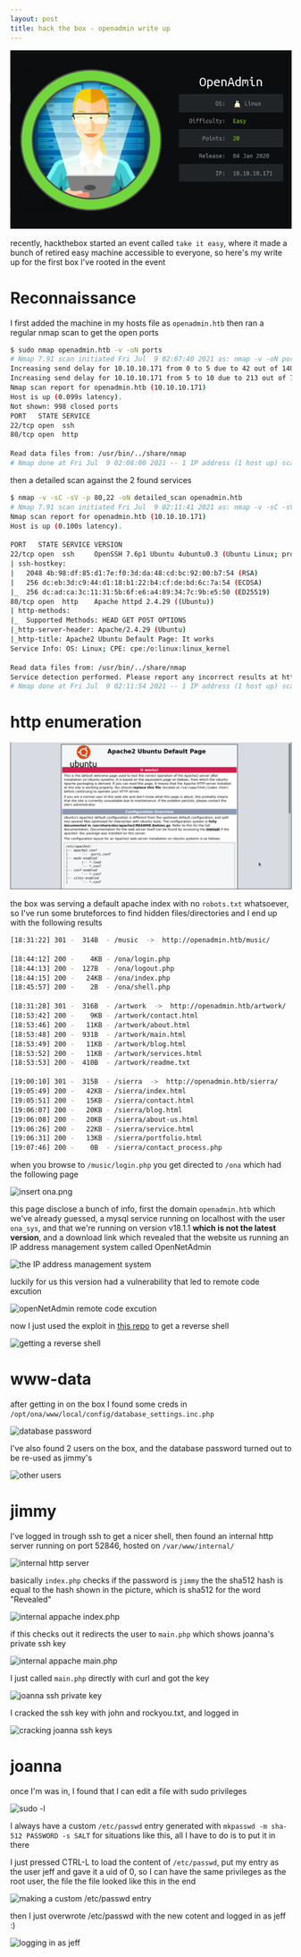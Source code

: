 ```yaml
---
layout: post
title: hack the box - openadmin write up
---
```


![insert the box picture](https://raw.githubusercontent.com/0x00Jeff/0x00Jeff.github.io/master/assets/htb/open_admin/pic.jpg)


recently, hackthebox started an event called `take it easy`, where it made a bunch of retired easy machine accessible to everyone, so here's my write up for the first box I've rooted in the event

# Reconnaissance

I first added the machine in my hosts file as `openadmin.htb` then ran a regular nmap scan to get the open ports

```bash
$ sudo nmap openadmin.htb -v -oN ports
# Nmap 7.91 scan initiated Fri Jul  9 02:07:40 2021 as: nmap -v -oN ports openadmin.htb
Increasing send delay for 10.10.10.171 from 0 to 5 due to 42 out of 140 dropped probes since last increase.
Increasing send delay for 10.10.10.171 from 5 to 10 due to 213 out of 709 dropped probes since last increase.
Nmap scan report for openadmin.htb (10.10.10.171)
Host is up (0.099s latency).
Not shown: 998 closed ports
PORT   STATE SERVICE
22/tcp open  ssh
80/tcp open  http

Read data files from: /usr/bin/../share/nmap
# Nmap done at Fri Jul  9 02:08:00 2021 -- 1 IP address (1 host up) scanned in 20.27 seconds
```

then a detailed scan against the 2 found services

```bash
$ nmap -v -sC -sV -p 80,22 -oN detailed_scan openadmin.htb
# Nmap 7.91 scan initiated Fri Jul  9 02:11:41 2021 as: nmap -v -sC -sV -p 80,22 -oN detailed_scan openadmin.htb
Nmap scan report for openadmin.htb (10.10.10.171)
Host is up (0.100s latency).

PORT   STATE SERVICE VERSION
22/tcp open  ssh     OpenSSH 7.6p1 Ubuntu 4ubuntu0.3 (Ubuntu Linux; protocol 2.0)
| ssh-hostkey: 
|   2048 4b:98:df:85:d1:7e:f0:3d:da:48:cd:bc:92:00:b7:54 (RSA)
|   256 dc:eb:3d:c9:44:d1:18:b1:22:b4:cf:de:bd:6c:7a:54 (ECDSA)
|_  256 dc:ad:ca:3c:11:31:5b:6f:e6:a4:89:34:7c:9b:e5:50 (ED25519)
80/tcp open  http    Apache httpd 2.4.29 ((Ubuntu))
| http-methods: 
|_  Supported Methods: HEAD GET POST OPTIONS
|_http-server-header: Apache/2.4.29 (Ubuntu)
|_http-title: Apache2 Ubuntu Default Page: It works
Service Info: OS: Linux; CPE: cpe:/o:linux:linux_kernel

Read data files from: /usr/bin/../share/nmap
Service detection performed. Please report any incorrect results at https://nmap.org/submit/ .
# Nmap done at Fri Jul  9 02:11:54 2021 -- 1 IP address (1 host up) scanned in 13.16 seconds
```

# http enumeration

![default appache page](https://raw.githubusercontent.com/0x00Jeff/0x00Jeff.github.io/master/assets/htb/open_admin/default_index.png)

the box was serving a default apache index with no `robots.txt` whatsoever, so I've run some bruteforces to find hidden files/directories and I end up with the following results

```bash
[18:31:22] 301 -  314B  - /music  ->  http://openadmin.htb/music/

[18:44:12] 200 -    4KB - /ona/login.php
[18:44:13] 200 -  127B  - /ona/logout.php
[18:44:15] 200 -   24KB - /ona/index.php
[18:45:57] 200 -    2B  - /ona/shell.php

[18:31:28] 301 -  316B  - /artwork  ->  http://openadmin.htb/artwork/
[18:53:42] 200 -    9KB - /artwork/contact.html
[18:53:46] 200 -   11KB - /artwork/about.html
[18:53:48] 200 -  931B  - /artwork/main.html
[18:53:49] 200 -   11KB - /artwork/blog.html
[18:53:52] 200 -   11KB - /artwork/services.html
[18:53:53] 200 -  410B  - /artwork/readme.txt

[19:00:10] 301 -  315B  - /sierra  ->  http://openadmin.htb/sierra/
[19:05:49] 200 -   42KB - /sierra/index.html
[19:05:51] 200 -   15KB - /sierra/contact.html
[19:06:07] 200 -   20KB - /sierra/blog.html
[19:06:08] 200 -   20KB - /sierra/about-us.html
[19:06:26] 200 -   22KB - /sierra/service.html
[19:06:31] 200 -   13KB - /sierra/portfolio.html
[19:07:46] 200 -    0B  - /sierra/contact_process.php
````

when you browse to `/music/login.php` you get directed to `/ona` which had the following page

![insert ona.png](https://raw.githubusercontent.com/0x00Jeff/0x00Jeff.github.io/master/assets/htb/open_admin/ona.png)

this page disclose a bunch of info, first the domain `openadmin.htb` which we've already guessed, a mysql service running on localhost with the user `ona_sys`, and that we're running on version v18.1.1  <b>which is not the latest version</b>, and a download link which revealed that the website us running an IP address management system called OpenNetAdmin

![the IP address management system](https://raw.githubusercontent.com/0x00Jeff/0x00Jeff.github.io/master/assets/htb/open_admin/openNetAdmin.png)

luckily for us this version had a vulnerability that led to remote code excution

![openNetAdmin remote code excution](https://raw.githubusercontent.com/0x00Jeff/0x00Jeff.github.io/master/assets/htb/open_admin/rce.png)

now I just used the exploit in [this repo](https://github.com/amriunix/ona-rce) to get a reverse shell

![getting a reverse shell](https://raw.githubusercontent.com/0x00Jeff/0x00Jeff.github.io/master/assets/htb/open_admin/rev_shell.png)

# www-data

after getting in on the box I found some creds in `/opt/ona/www/local/config/database_settings.inc.php`

![database password](https://raw.githubusercontent.com/0x00Jeff/0x00Jeff.github.io/master/assets/htb/open_admin/db_creds.png)

I've also found 2 users on the box, and the database password turned out to be re-used as jimmy's

![other users](https://raw.githubusercontent.com/0x00Jeff/0x00Jeff.github.io/master/assets/htb/open_admin/users.png)

# jimmy

I've logged in trough ssh to get a nicer shell, then found an internal http server running on port 52846, hosted on `/var/www/internal/`

![internal http server](https://raw.githubusercontent.com/0x00Jeff/0x00Jeff.github.io/master/assets/htb/open_admin/internal.png)

basically `index.php` checks if the password is `jimmy` the the sha512 hash is equal to the hash shown in the picture, which is sha512 for the word "Revealed"

![internal appache index.php](https://raw.githubusercontent.com/0x00Jeff/0x00Jeff.github.io/master/assets/htb/open_admin/internal_index.png)

if this checks out it redirects the user to `main.php` which shows joanna's private ssh key

![internal appache main.php](https://raw.githubusercontent.com/0x00Jeff/0x00Jeff.github.io/master/assets/htb/open_admin/internal_main.png)

I just called `main.php` directly with curl and got the key

![joanna ssh private key](https://raw.githubusercontent.com/0x00Jeff/0x00Jeff.github.io/master/assets/htb/open_admin/joanna_ssh_key.png)

I cracked the ssh key with john and rockyou.txt, and logged in

![cracking joanna ssh keys](https://raw.githubusercontent.com/0x00Jeff/0x00Jeff.github.io/master/assets/htb/open_admin/cracked_joanna_key.png)

# joanna

once I'm was in, I found that I can edit a file with sudo privileges

![sudo -l](https://raw.githubusercontent.com/0x00Jeff/0x00Jeff.github.io/master/assets/htb/open_admin/sudo_l.png)

I always have a custom `/etc/passwd` entry generated with `mkpasswd -m sha-512 PASSWORD -s SALT` for situations like this, all I have to do is to put it in there

I just pressed CTRL-L to load the content of `/etc/passwd`, put my entry as the user jeff and gave it a uid of 0, so I can have the same privileges as the root user, the file the file looked like this in the end

![making a custom /etc/passwd entry](https://raw.githubusercontent.com/0x00Jeff/0x00Jeff.github.io/master/assets/htb/open_admin/custom_passwd_entry.png)

then I just overwrote /etc/passwd with the new cotent and logged in as jeff :)

![logging in as jeff](https://raw.githubusercontent.com/0x00Jeff/0x00Jeff.github.io/master/assets/htb/open_admin/ma_nama_jeff.png)



